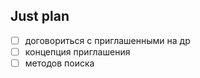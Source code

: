 ## Just plan
- [ ] договориться с приглашенными на др
- [ ] концепция приглашения
- [ ] методов поиска
